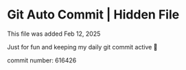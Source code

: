 # Git Auto Commit | Hidden File

This file was added Feb 12, 2025

Just for fun and keeping my daily git commit active 🤪

commit number: 616426

